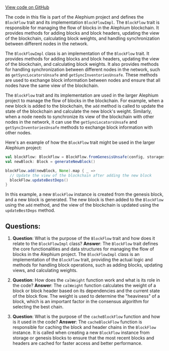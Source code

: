 [View code on GitHub](https://github.com/alephium/alephium/flow/src/main/scala/org/alephium/flow/core/BlockFlow.scala)

The code in this file is part of the Alephium project and defines the `BlockFlow` trait and its implementation `BlockFlowImpl`. The `BlockFlow` trait is responsible for managing the flow of blocks in the Alephium blockchain. It provides methods for adding blocks and block headers, updating the view of the blockchain, calculating block weights, and handling synchronization between different nodes in the network.

The `BlockFlowImpl` class is an implementation of the `BlockFlow` trait. It provides methods for adding blocks and block headers, updating the view of the blockchain, and calculating block weights. It also provides methods for handling synchronization between different nodes in the network, such as `getSyncLocatorsUnsafe` and `getSyncInventoriesUnsafe`. These methods are used to exchange block information between nodes and ensure that all nodes have the same view of the blockchain.

The `BlockFlow` trait and its implementation are used in the larger Alephium project to manage the flow of blocks in the blockchain. For example, when a new block is added to the blockchain, the `add` method is called to update the state of the blockchain and calculate the new block's weight. Similarly, when a node needs to synchronize its view of the blockchain with other nodes in the network, it can use the `getSyncLocatorsUnsafe` and `getSyncInventoriesUnsafe` methods to exchange block information with other nodes.

Here's an example of how the `BlockFlow` trait might be used in the larger Alephium project:

```scala
val blockFlow: BlockFlow = BlockFlow.fromGenesisUnsafe(config, storages)
val newBlock: Block = generateNewBlock()

blockFlow.add(newBlock, None).map { _ =>
  // Update the view of the blockchain after adding the new block
  blockFlow.updateBestDeps()
}
```

In this example, a new `BlockFlow` instance is created from the genesis block, and a new block is generated. The new block is then added to the `BlockFlow` using the `add` method, and the view of the blockchain is updated using the `updateBestDeps` method.
## Questions: 
 1. **Question**: What is the purpose of the `BlockFlow` trait and how does it relate to the `BlockFlowImpl` class?
   **Answer**: The `BlockFlow` trait defines the core functionalities and data structures for managing the flow of blocks in the Alephium project. The `BlockFlowImpl` class is an implementation of the `BlockFlow` trait, providing the actual logic and methods for handling block operations, such as adding blocks, updating views, and calculating weights.

2. **Question**: How does the `calWeight` function work and what is its role in the code?
   **Answer**: The `calWeight` function calculates the weight of a block or block header based on its dependencies and the current state of the block flow. The weight is used to determine the "heaviness" of a block, which is an important factor in the consensus algorithm for selecting the best chain.

3. **Question**: What is the purpose of the `cacheBlockFlow` function and how is it used in the code?
   **Answer**: The `cacheBlockFlow` function is responsible for caching the block and header chains in the `BlockFlow` instance. It is called when creating a new `BlockFlow` instance from storage or genesis blocks to ensure that the most recent blocks and headers are cached for faster access and better performance.
